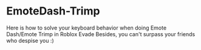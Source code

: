 # EmoteDash-Trimp
Here is how to solve your keyboard behavior when doing Emote Dash/Emote Trimp in Roblox Evade
Besides, you can't surpass your friends who despise you :)
